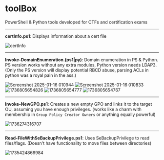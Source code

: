 # toolBox
PowerShell &amp; Python tools developed for CTFs and certification exams
___

**certInfo.ps1**: Displays information about a cert file

![certInfo](https://github.com/user-attachments/assets/d881e812-124b-479e-9c18-50f805fef285)

---
**Invoke-DomainEnumeration.(ps1|py)**: Domain enumeration in PS & Python. PS version works without any extra modules, Python version needs LDAP3.\
(Only the PS version will display potential RBCD abuse, parsing ACLs in python was a royal pain in the ass.)

![Screenshot 2025-01-16 010944](https://github.com/user-attachments/assets/4d4e97ed-19cf-45cd-aa77-15c1bb42b0f3)
![Screenshot 2025-01-16 010833](https://github.com/user-attachments/assets/e6fc91de-1ad9-4410-a1cb-c84a7cd22361)
![1736805654826](https://github.com/user-attachments/assets/7196c282-b11d-44d2-ab5e-589538b344a7)
![1736805654777](https://github.com/user-attachments/assets/b9f60f24-7b48-46f8-afb8-ec867d3cae1e)
![1736805654767](https://github.com/user-attachments/assets/d00ad209-54af-4d9c-8f4b-2b048c71717a)

---
**Invoke-NewGPO.ps1**: Creates a new empty GPO and links it to the target OU, assuming you have enough privileges. (works like a charm with membership in `Group Policy Creator Owners` or anything equally powerful)

![1736274316707](https://github.com/user-attachments/assets/68912d4f-3406-4bdb-9ff2-2ddebf17d823)

---

**Read-FileWithSeBackupPrivilege.ps1**: Uses SeBackupPrivilege to read files/flags. (Doesn't have functionality to move files between directories)

![1735424866984](https://github.com/user-attachments/assets/676cf7ab-59e8-4a4c-aee7-122adef64e66)
